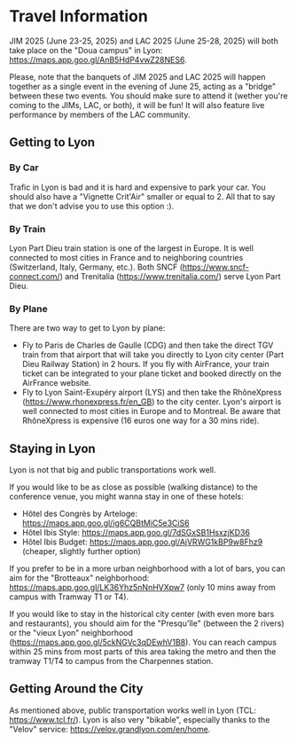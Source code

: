 # Travel Information

JIM 2025 (June 23-25, 2025) and LAC 2025 (June 25-28, 2025) will both take place on the "Doua campus" in Lyon: <https://maps.app.goo.gl/AnB5HdP4vwZ28NES6>.

Please, note that the banquets of JIM 2025 and LAC 2025 will happen together as a single event in the evening of June 25, acting as a "bridge" between these two events. You should make sure to attend it (wether you're coming to the JIMs, LAC, or both), it will be fun! It will also feature live performance by members of the LAC community. 

## Getting to Lyon

### By Car

Trafic in Lyon is bad and it is hard and expensive to park your car. You should also have a "Vignette Crit'Air" smaller or equal to 2. All that to say that we don't advise you to use this option :). 

### By Train

Lyon Part Dieu train station is one of the largest in Europe. It is well connected to most cities in France and to neighboring countries (Switzerland, Italy, Germany, etc.). Both SNCF (<https://www.sncf-connect.com/>) and Trenitalia (<https://www.trenitalia.com/>) serve Lyon Part Dieu.

### By Plane

There are two way to get to Lyon by plane:

* Fly to Paris de Charles de Gaulle (CDG) and then take the direct TGV train from that airport that will take you directly to Lyon city center (Part Dieu Railway Station) in 2 hours. If you fly with AirFrance, your train ticket can be integrated to your plane ticket and booked directly on the AirFrance website.
* Fly to Lyon Saint-Exupéry airport (LYS) and then take the RhôneXpress (<https://www.rhonexpress.fr/en_GB>) to the city center. Lyon's airport is well connected to most cities in Europe and to Montreal. Be aware that RhôneXpress is expensive (16 euros one way for a 30 mins ride).

## Staying in Lyon

Lyon is not that big and public transportations work well. 

If you would like to be as close as possible (walking distance) to the conference venue, you might wanna stay in one of these hotels:

* Hôtel des Congrès by Arteloge: <https://maps.app.goo.gl/ig6CQBtMiC5e3CiS6>
* Hôtel Ibis Style: <https://maps.app.goo.gl/7dSGxSB1HsxzjKD36>
* Hôtel Ibis Budget: <https://maps.app.goo.gl/AjVRWG1kBP9w8Fhz9> (cheaper, slightly further option)

If you prefer to be in a more urban neighborhood with a lot of bars, you can aim for the "Brotteaux" neighborhood: <https://maps.app.goo.gl/LK36Yhz5nNnHVXpw7> (only 10 mins away from campus with Tramway T1 or T4).

If you would like to stay in the historical city center (with even more bars and restaurants), you should aim for the "Presqu'île" (between the 2 rivers) or the "vieux Lyon" neighborhood (<https://maps.app.goo.gl/5ckNGVc3qDEwhV1B8>). You can reach campus within 25 mins from most parts of this area taking the metro and then the tramway T1/T4 to campus from the Charpennes station.

## Getting Around the City

As mentioned above, public transportation works well in Lyon (TCL: <https://www.tcl.fr/>). Lyon is also very "bikable", especially thanks to the "Velov" service: <https://velov.grandlyon.com/en/home>.
